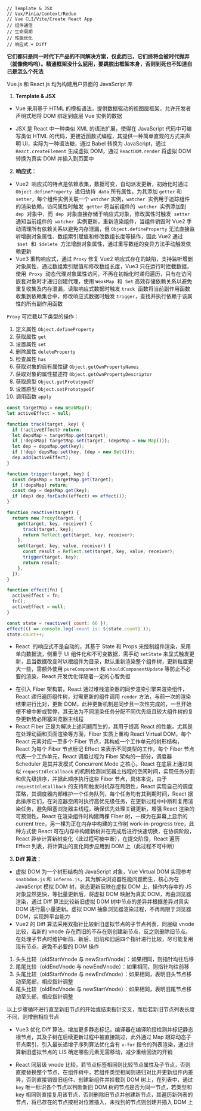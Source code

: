 ```
// Template & JSX
// Vux/Pinia/Context/Redux
// Vue CLI/Vite/Create React App
// 组件通信
// 生命周期
// 性能优化
// 响应式 + Diff
```

**它们都只是同一时代下产品的不同解决方案，仅此而已，它们终将会被时代抛弃（就像俺呜呜）。精通框架没什么屁用，要跳脱出框架本身，否则到死也不知道自己是怎么个死法**

Vue.js 和 React.js 均为构建用户界面的 JavaScript 库

1. **Template & JSX**

- Vue 采用基于 HTML 的模板语法，提供数据驱动的视图层框架，允许开发者声明式地将 DOM 绑定到底层 Vue 实例的数据
* JSX 是 React 中一种类似 XML 的语法扩展，使得在 JavaScript 代码中可编写类似 HTML 的代码，更接近函数式编程，其提供一种简单直观的方式来声明 UI，实际为一种语法糖，通过 Babel 转换为 JavaScript，通过 `React.createElement` 生成虚拟 DOM，通过 `ReactDOM.render` 将虚拟 DOM 转换为真实 DOM 并插入到页面中

2. **响应式**：

- Vue2  响应式的特点是依赖收集，数据可变，自动派发更新，初始化时通过 `Object.defineProperty`  递归劫持  `data` 所有属性，为其添加 `getter` 和 `setter`，每个组件实例关联一个 `watcher` 实例，`watcher`  实例用于追踪组件的渲染依赖，访问属性时触发  `getter` 将当前组件的  `watcher`  实例添加到 `dep`  对象中，而  `dep`  对象直接存储于响应式对象，修改属性时触发  `setter` 通知当前组件的  `watcher`  实例更新，重新渲染组件，当组件销毁时 Vue2 手动清理所有依赖关系以避免内存泄漏，但 `Object.defineProperty` 无法直接监听增删对象属性、数组索引赋值和修改数组长度等操作，因此 Vue2 通过  `$set`  和  `$delete`  方法增删对象属性，通过重写数组的变异方法手动触发依赖更新
- Vue3 重构响应式，通过 `Proxy` 修复 Vue2 响应式存在的缺陷，支持监听增删对象属性，通过数组索引赋值和修改数组长度，Vue3 只在运行时拦截数据，使用  `Proxy`  动态代理对象属性访问，不再在初始化时递归遍历，只有在访问嵌套对象时才递归创建代理，使用 `WeakMap`  和  `Set` 高效存储依赖关系以避免重复收集及内存泄漏，读取响应式数据时触发 `track`  函数将当前副作用函数收集到依赖集合中，修改响应式数据时触发 `trigger`，查找并执行依赖于该属性的所有副作用函数

`Proxy` 可拦截以下类型的操作：

1. 定义属性 `Object.defineProperty`
2. 获取属性 `get`
3. 设置属性 `set`
4. 删除属性 `deleteProperty`
5. 检查属性 `has`
6. 获取对象的自有属性键 `Object.getOwnPropertyNames`
7. 获取对象的属性描述符 `Object.getOwnPropertyDescriptor`
8. 获取原型 `Object.getPrototypeOf`
9. 设置原型 `Object.setPrototypeOf`
10. 调用函数 `apply`

```js
const targetMap = new WeakMap();
let activeEffect = null;

function track(target, key) {
  if (!activeEffect) return;
  let depsMap = targetMap.get(target);
  if (!depsMap) targetMap.set(target, (depsMap = new Map()));
  let dep = depsMap.get(key);
  if (!dep) depsMap.set(key, (dep = new Set()));
  dep.add(activeEffect);
}

function trigger(target, key) {
  const depsMap = targetMap.get(target);
  if (!depsMap) return;
  const dep = depsMap.get(key);
  if (dep) dep.forEach((effect) => effect());
}

function reactive(target) {
  return new Proxy(target, {
    get(target, key, receiver) {
      track(target, key);
      return Reflect.get(target, key, receiver);
    },
    set(target, key, value, receiver) {
      const result = Reflect.set(target, key, value, receiver);
      trigger(target, key);
      return result;
    },
  });
}

function effect(fn) {
  activeEffect = fn;
  fn();
  activeEffect = null;
}

const state = reactive({ count: 66 });
effect(() => console.log(`count is: ${state.count}`));
state.count++;
```

- React  的响应式不是自动的，其基于 State 和 Props 来控制组件渲染，采用单向数据流，侧重于 UI 组件化和不可变数据，需手动 `setState` 来显式触发更新，且当数据改变时以根组件为目录，默认重新渲染整个组件树，更新粒度更大一些，需额外使用 `pureComponent` 和 `shouldComponentUpdate` 等防止不必要的渲染，React 开发优化伴随着一定的心智负担
* 在引入 Fiber 架构前，React 通过堆栈渲染器的同步渲染引擎来渲染组件，React 递归遍历组件树，对需更新的组件调用 `render` 方法，与前一次的渲染结果进行比对，更新 DOM，此种更新机制是同步且一次性完成的，一旦开始便不被中断或暂停，其无法为不同渲染任务分配不同优先级且较大组件树的复杂更新势必阻塞浏览器主线程
* React Fiber 正是为解决上述问题而生的，其用于提高 React 的性能，尤其是在处理动画和页面渲染等方面，Fiber 实质上重构 React Virtual DOM，每个 React 元素对应一至多个 Fiber 节点，其构成一个工作单元的树形结构，React 为每个 Fiber 节点标记 Effect 来表示不同类型的工作，每个 Fiber 节点代表一个工作单元，React 调度过程为 Fiber 架构的一部分，调度器 Scheduler 是其并发模式 Concurrent Mode 之核心，React 在底层上通过类似 `requestIdleCallback` 的机制检测浏览器主线程的空闲时间，实现任务分割和优先级排序，并据此顺序执行这些 Fiber 节点，具体来说，由于 `requestIdleCallback` 的支持和触发时机存在局限性，React 实现自己的调度策略，其调度器内部维护一个任务队列，每个任务均有其到期时间，React 据此排序它们，在浏览器空闲时执行高优先级任务，在更新过程中中断和复用渲染任务，避免阻塞浏览器主线程，确保优先处理关键更新，增强 React 渲染的可预测性。React 在渲染组件时构建两棵 Fiber 树，一棵为在屏幕上显示的 current tree，另一棵为正在内存中构建的工作树 work-in-progress tree，此种方式使 React 可在内存中构建新树并在完成后进行快速切换，在协调阶段，React 异步计算新树变化（此过程可被中断），在提交阶段，React 遍历 Effect 列表，将计算出的变化同步应用到 DOM 上（此过程不可中断）

3. **Diff 算法**：

- 虚拟 DOM 为一个树形结构的 JavaScript 对象，Vue Virtual DOM 实现参考 `snabbdom.js` 和 `inferno.js`，其为解决浏览器性能问题而生，核心为在 JavaScript 模拟 DOM 树，状态更新反映在虚拟 DOM 上，操作内存中的 JS 对象显然更快，等批量更新后，将虚拟 DOM 映射为真实 DOM，再由浏览器渲染，通过 Diff 算法比较新旧虚拟 DOM 树中节点的差异并根据差异对真实 DOM 进行最小量更新。虚拟 DOM 抽象浏览器渲染过程，不再局限于浏览器 DOM，实现跨平台能力
- Vue2 的 Diff 算法采用双指针比较新旧虚拟节点的子节点列表，同层级 vnode 比较，若新的 vnode 存在而旧的不存在则创建新节点，反之则删除旧节点。在处理子节点时维护新前、新后、旧前和旧后四个指针进行比较，尽可能复用现有节点，避免不必要的 DOM 操作

1. 头头比较（oldStartVnode 与 newStartVnode）：如果相同，则指针均往后移
2. 尾尾比较（oldEndVnode 与 newEndVnode）：如果相同，则指针均往前移
3. 头尾比较（oldStartVnode 与 newEndVnode）：如果相同，表明旧头节点移动至尾部，相应指针调整
4. 尾头比较（oldEndVnode 与 newStartVnode）：如果相同，表明旧尾节点移动至头部，相应指针调整

以上步骤循环进行直至新旧节点的开始或结束指针交叉，而后若新旧节点列表长度不同，则增删相应节点

- Vue3 优化 Diff 算法，增加更多静态标记，编译器在编译阶段检测并标记静态根节点，其及子树在后续更新过程中被直接跳过，此外通过 Map 跟踪动态子节点索引，引入最长递增子序列算法优化含有 `v-for` 指令的列表渲染，通过计算新旧虚拟节点的 LIS 确定哪些元素无需移动，减少重绘回流的开销
* React 同层级 vnode 比较，若节点标签相同则比较节点属性及子节点，否则直接替换整个节点，在组件树中，若组件类型相同则递归对比并更新组件内差异，否则直接销毁旧组件、创建新组件并挂载到 DOM 树上，在列表中，通过 `key` 唯一标识各个节点以判断新旧 DOM 树的节点是否为同一节点，若类型和 key 相同则直接复用该节点，否则删除旧节点并创建新节点，其遍历新列表的节点，将已存在的节点按相对位置插入，未找到的节点则创建并插入 DOM 上
